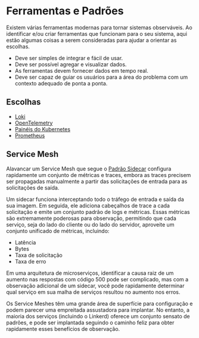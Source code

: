 # Ferramentas e Padrões

Existem várias ferramentas modernas para tornar sistemas observáveis. Ao identificar e/ou criar ferramentas que funcionam para o seu sistema, aqui estão algumas coisas a serem consideradas para ajudar a orientar as escolhas.

- Deve ser simples de integrar e fácil de usar.
- Deve ser possível agregar e visualizar dados.
- As ferramentas devem fornecer dados em tempo real.
- Deve ser capaz de guiar os usuários para a área do problema com um contexto adequado de ponta a ponta.

## Escolhas

- [Loki](./loki.md)
- [OpenTelemetry](./OpenTelemetry.md)
- [Painéis do Kubernetes](./KubernetesDashboards.md)
- [Prometheus](./Prometheus.md)

## Service Mesh

Alavancar um Service Mesh que segue o [Padrão Sidecar](https://learn.microsoft.com/en-us/azure/architecture/patterns/sidecar) configura rapidamente um conjunto de métricas e traces, embora as traces precisem ser propagadas manualmente a partir das solicitações de entrada para as solicitações de saída.

Um sidecar funciona interceptando todo o tráfego de entrada e saída da sua imagem. Em seguida, ele adiciona cabeçalhos de trace a cada solicitação e emite um conjunto padrão de logs e métricas. Essas métricas são extremamente poderosas para observação, permitindo que cada serviço, seja do lado do cliente ou do lado do servidor, aproveite um conjunto unificado de métricas, incluindo:

- Latência
- Bytes
- Taxa de solicitação
- Taxa de erro

Em uma arquitetura de microserviços, identificar a causa raiz de um aumento nas respostas com código 500 pode ser complicado, mas com a observação adicional de um sidecar, você pode rapidamente determinar qual serviço em sua malha de serviços resultou no aumento nos erros.

Os Service Meshes têm uma grande área de superfície para configuração e podem parecer uma empreitada assustadora para implantar. No entanto, a maioria dos serviços (incluindo o Linkerd) oferece um conjunto sensato de padrões, e pode ser implantada seguindo o caminho feliz para obter rapidamente esses benefícios de observação.
